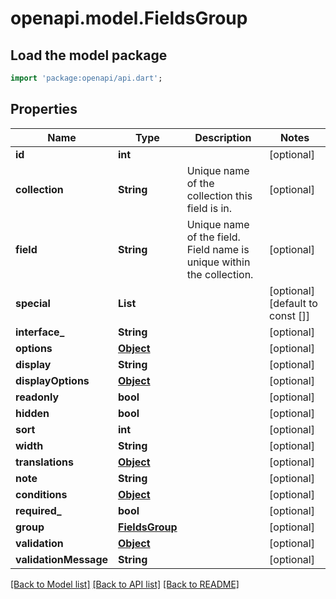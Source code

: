 # openapi.model.FieldsGroup

## Load the model package
```dart
import 'package:openapi/api.dart';
```

## Properties
Name | Type | Description | Notes
------------ | ------------- | ------------- | -------------
**id** | **int** |  | [optional] 
**collection** | **String** | Unique name of the collection this field is in. | [optional] 
**field** | **String** | Unique name of the field. Field name is unique within the collection. | [optional] 
**special** | **List<String>** |  | [optional] [default to const []]
**interface_** | **String** |  | [optional] 
**options** | [**Object**](.md) |  | [optional] 
**display** | **String** |  | [optional] 
**displayOptions** | [**Object**](.md) |  | [optional] 
**readonly** | **bool** |  | [optional] 
**hidden** | **bool** |  | [optional] 
**sort** | **int** |  | [optional] 
**width** | **String** |  | [optional] 
**translations** | [**Object**](.md) |  | [optional] 
**note** | **String** |  | [optional] 
**conditions** | [**Object**](.md) |  | [optional] 
**required_** | **bool** |  | [optional] 
**group** | [**FieldsGroup**](FieldsGroup.md) |  | [optional] 
**validation** | [**Object**](.md) |  | [optional] 
**validationMessage** | **String** |  | [optional] 

[[Back to Model list]](../README.md#documentation-for-models) [[Back to API list]](../README.md#documentation-for-api-endpoints) [[Back to README]](../README.md)


